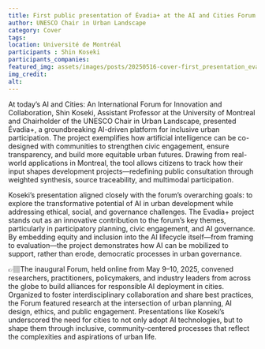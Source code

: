 ```yaml
---
title: First public presentation of Évadia+ at the AI and Cities Forum
author: UNESCO Chair in Urban Landscape
category: Cover
tags:  
location: Université de Montréal
participants : Shin Koseki
participants_companies: 
featured_img: assets/images/posts/20250516-cover-first_presentation_evadia_shin_koseki.jpg
img_credit: 
alt:
---
```

At today’s AI and Cities: An International Forum for Innovation and Collaboration, Shin Koseki, Assistant Professor at the University of Montreal and Chairholder of the UNESCO Chair in Urban Landscape, presented Évadia+, a groundbreaking AI-driven platform for inclusive urban participation. The project exemplifies how artificial intelligence can be co-designed with communities to strengthen civic engagement, ensure transparency, and build more equitable urban futures. Drawing from real-world applications in Montreal, the tool allows citizens to track how their input shapes development projects—redefining public consultation through weighted synthesis, source traceability, and multimodal participation.

Koseki’s presentation aligned closely with the forum’s overarching goals: to explore the transformative potential of AI in urban development while addressing ethical, social, and governance challenges. The Evadia+ project stands out as an innovative contribution to the forum’s key themes, particularly in participatory planning, civic engagement, and AI governance. By embedding equity and inclusion into the AI lifecycle itself—from framing to evaluation—the project demonstrates how AI can be mobilized to support, rather than erode, democratic processes in urban governance.

👉🏽The inaugural Forum, held online from May 9–10, 2025, convened researchers, practitioners, policymakers, and industry leaders from across the globe to build alliances for responsible AI deployment in cities. Organized to foster interdisciplinary collaboration and share best practices, the Forum featured research at the intersection of urban planning, AI design, ethics, and public engagement. Presentations like Koseki’s underscored the need for cities to not only adopt AI technologies, but to shape them through inclusive, community-centered processes that reflect the complexities and aspirations of urban life.
